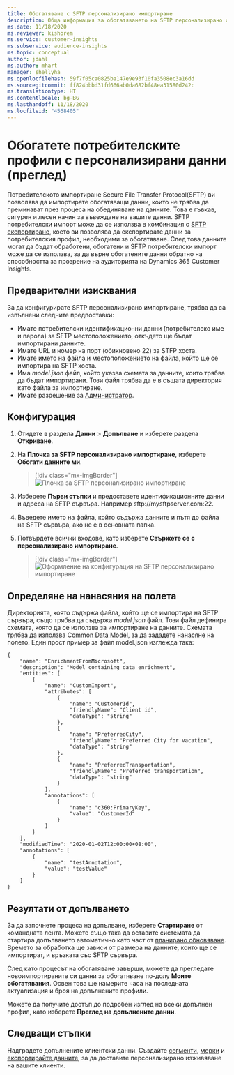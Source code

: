 ```yaml
---
title: Обогатяване с SFTP персонализирано импортиране
description: Обща информация за обогатяването на SFTP персонализирано импортиране.
ms.date: 11/18/2020
ms.reviewer: kishorem
ms.service: customer-insights
ms.subservice: audience-insights
ms.topic: conceptual
author: jdahl
ms.author: mhart
manager: shellyha
ms.openlocfilehash: 59f7f05ca0825ba147e9e93f10fa3508ec3a16dd
ms.sourcegitcommit: ff824bbbd31fd666ab0da682bf48ea31580d242c
ms.translationtype: HT
ms.contentlocale: bg-BG
ms.lasthandoff: 11/18/2020
ms.locfileid: "4568405"
---
```

# <a name="enrich-customer-profiles-with-custom-data-preview"></a>Обогатете потребителските профили с персонализирани данни (преглед)

Потребителското импортиране Secure File Transfer Protocol(SFTP) ви позволява да импортирате обогатяващи данни, които не трябва да преминават през процеса на обединяване на данните. Това е гъвкав, сигурен и лесен начин за въвеждане на вашите данни. SFTP потребителски импорт може да се използва в комбинация с [SFTP експортиране](export-sftp.md), което ви позволява да експортирате данни за потребителския профил, необходими за обогатяване. След това данните могат да бъдат обработени, обогатени и SFTP потребителски импорт може да се използва, за да върне обогатените данни обратно на способността за прозрение на аудиторията на Dynamics 365 Customer Insights.

## <a name="prerequisites"></a>Предварителни изисквания

За да конфигурирате SFTP персонализирано импортиране, трябва да са изпълнени следните предпоставки:

- Имате потребителски идентификационни данни (потребителско име и парола) за SFTP местоположението, откъдето ще бъдат импортирани данните.
- Имате URL и номер на порт (обикновено 22) за STFP хоста.
- Имате името на файла и местоположението на файла, който ще се импортира на SFTP хоста.
- Има *model.json* файл, който указва схемата за данните, които трябва да бъдат импортирани. Този файл трябва да е в същата директория като файла за импортиране.
- Имате разрешение за [Администратор](permissions.md#administrator).

## <a name="configuration"></a>Конфигурация

1. Отидете в раздела **Данни** > **Допълване** и изберете раздела **Откриване**.

1. На **Плочка за SFTP персонализирано импортиране**, изберете **Обогати данните ми**.

   > [!div class="mx-imgBorder"]
   > ![Плочка за SFTP персонализирано импортиране](media/SFTP_Custom_Import_tile.png "Плочка за SFTP персонализирано импортиране")

1. Изберете **Първи стъпки** и предоставете идентификационните данни и адреса на SFTP сървъра. Например sftp://mysftpserver.com:22.

1. Въведете името на файла, който съдържа данните и пътя до файла на SFTP сървъра, ако не е в основната папка.

1. Потвърдете всички входове, като изберете **Свържете се с персонализирано импортиране**.

   > [!div class="mx-imgBorder"]
   > ![Оформление на конфигурация на SFTP персонализирано импортиране](media/SFTP_Custom_Import_Configuration_flyout.png "Оформление на конфигурация на SFTP персонализирано импортиране")

## <a name="defining-field-mappings"></a>Определяне на нанасяния на полета 

Директорията, която съдържа файла, който ще се импортира на SFTP сървъра, също трябва да съдържа *model.json* файл. Този файл дефинира схемата, която да се използва за импортиране на данните. Схемата трябва да използва [Common Data Model](https://docs.microsoft.com/common-data-model/), за да зададете нанасяне на полето. Един прост пример за файл model.json изглежда така:

```
{
    "name": "EnrichmentFromMicrosoft",
    "description": "Model containing data enrichment",
    "entities": [
        {
            "name": "CustomImport",
            "attributes": [
                {
                    "name": "CustomerId",
                    "friendlyName": "Client id",
                    "dataType": "string"
                },
                {
                    "name": "PreferredCity",
                    "friendlyName": "Preferred City for vacation",
                    "dataType": "string"
                },
                {
                    "name": "PreferredTransportation",
                    "friendlyName": "Preferred transportation",
                    "dataType": "string"
                }
            ],
            "annotations": [
                {
                    "name": "c360:PrimaryKey",
                    "value": "CustomerId"
                }
            ]
        }
    ],
    "modifiedTime": "2020-01-02T12:00:00+08:00",
    "annotations": [
        {
            "name": "testAnnotation",
            "value": "testValue"
        }
    ]
}
```

## <a name="enrichment-results"></a>Резултати от допълването

За да започнете процеса на допълване, изберете **Стартиране** от командната лента. Можете също така да оставите системата да стартира допълването автоматично като част от [планирано обновяване](system.md#schedule-tab). Времето за обработка ще зависи от размера на данните, които ще се импортират, и връзката със SFTP сървъра.

След като процесът на обогатяване завърши, можете да прегледате новоимпортираните си данни за обогатяване по-долу **Моите обогатявания**. Освен това ще намерите часа на последната актуализация и броя на допълнените профили.

Можете да получите достъп до подробен изглед на всеки допълнен профил, като изберете **Преглед на допълнените данни**.

## <a name="next-steps"></a>Следващи стъпки

Надградете допълнените клиентски данни. Създайте [сегменти](segments.md), [мерки](measures.md) и [експортирайте данните](export-destinations.md), за да доставите персонализирано изживяване на вашите клиенти.


